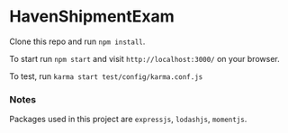 # HavenShipmentExam

Clone this repo and run ```npm install```.

To start run ```npm start``` and visit ```http://localhost:3000/``` on your browser.

To test, run ```karma start test/config/karma.conf.js```

### Notes

Packages used in this project are ```expressjs```, ```lodashjs```, ```momentjs```.
